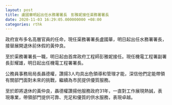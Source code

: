 ```yaml
---
layout: post
title: 盧國華明起出任水務署署長　彭雅妮接任渠務署署長
date: 2020-11-03 16:29:05.000000000 +08:00
categories: rthk
---
```


政府宣布多名高層官員的任命，現任渠務署署長盧國華，明日起出任水務署署長，接替展開退休前休假的黃仲良。

至於渠務署署長一職，明日起由首席政府工程師彭雅妮接任。現任機電工程署副署長彭耀雄，明日起出任機電工程署署長。

公務員事務局局長聶德權，讚揚3人均具出色領導和管理才能，深信他們定能帶領有關部門面對未來的挑戰，繼續為市民提供優質服務。

至於即將退休的黃仲良，聶德權讚揚他服務政府31年，一直對工作展現熱誠，表現專業，帶領部門提供可靠、充足和優質的供水服務，表現卓越。
